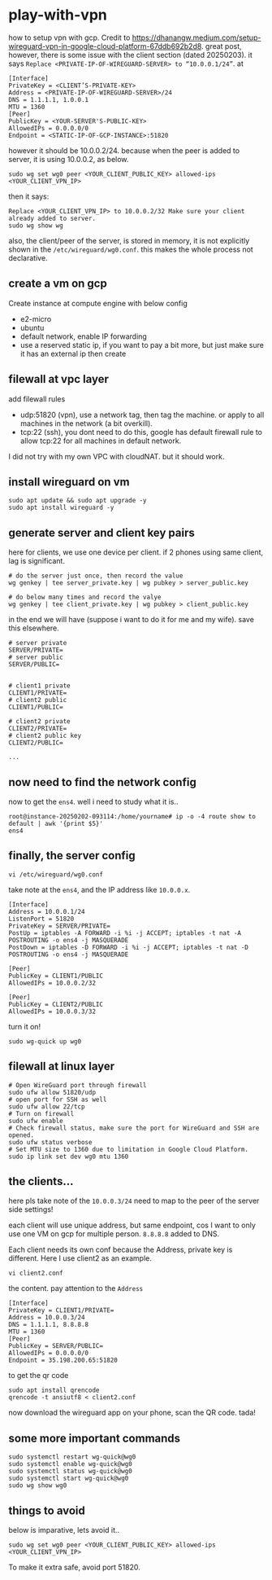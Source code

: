 # play-with-vpn
how to setup vpn with gcp. Credit to https://dhanangw.medium.com/setup-wireguard-vpn-in-google-cloud-platform-67ddb692b2d8. 
great post, however, there is some issue with the client section (dated 20250203). it says `Replace <PRIVATE-IP-OF-WIREGUARD-SERVER> to “10.0.0.1/24”`. at

```
[Interface]
PrivateKey = <CLIENT’S-PRIVATE-KEY>
Address = <PRIVATE-IP-OF-WIREGUARD-SERVER>/24
DNS = 1.1.1.1, 1.0.0.1
MTU = 1360
[Peer]
PublicKey = <YOUR-SERVER'S-PUBLIC-KEY>
AllowedIPs = 0.0.0.0/0
Endpoint = <STATIC-IP-OF-GCP-INSTANCE>:51820
```

however it should be 10.0.0.2/24. because when the peer is added to server, it is using 10.0.0.2, as below.

```
sudo wg set wg0 peer <YOUR_CLIENT_PUBLIC_KEY> allowed-ips <YOUR_CLIENT_VPN_IP>
```

then it says: 
```
Replace <YOUR_CLIENT_VPN_IP> to 10.0.0.2/32 Make sure your client already added to server.
sudo wg show wg
```

also, the client/peer of the server, is stored in memory, it is not explicitly shown in the `/etc/wireguard/wg0.conf`. this makes the whole process not declarative.



## create a vm on gcp

Create instance at compute engine with below config
* e2-micro
* ubuntu
* default network, enable IP forwarding
* use a reserved static ip, if you want to pay a bit more, but just make sure it has an external ip
then create

## filewall at vpc layer

add filewall rules
* udp:51820 (vpn), use a network tag, then tag the machine. or apply to all machines in the network (a bit overkill).
* tcp:22 (ssh), you dont need to do this, google has default firewall rule to allow tcp:22 for all machines in default network.

I did not try with my own VPC with cloudNAT. but it should work.


## install wireguard on vm


```
sudo apt update && sudo apt upgrade -y
sudo apt install wireguard -y
```


## generate server and client key pairs

here for clients, we use one device per client. if 2 phones using same client, lag is significant.

```
# do the server just once, then record the value
wg genkey | tee server_private.key | wg pubkey > server_public.key

# do below many times and record the valye
wg genkey | tee client_private.key | wg pubkey > client_public.key
```

in the end we will have (suppose i want to do it for me and my wife). save this elsewhere.

```
# server private
SERVER/PRIVATE=
# server public
SERVER/PUBLIC=


# client1 private
CLIENT1/PRIVATE=
# client2 public
CLIENT1/PUBLIC=

# client2 private
CLIENT2/PRIVATE=
# client2 public key
CLIENT2/PUBLIC=

...
```

## now need to find the network config

now to get the `ens4`. well i need to study what it is..

```
root@instance-20250202-093114:/home/yourname# ip -o -4 route show to default | awk '{print $5}'
ens4
```

## finally, the server config

```
vi /etc/wireguard/wg0.conf
```
take note at the `ens4`, and the IP address like `10.0.0.x`.
```
[Interface]
Address = 10.0.0.1/24
ListenPort = 51820
PrivateKey = SERVER/PRIVATE=
PostUp = iptables -A FORWARD -i %i -j ACCEPT; iptables -t nat -A POSTROUTING -o ens4 -j MASQUERADE
PostDown = iptables -D FORWARD -i %i -j ACCEPT; iptables -t nat -D POSTROUTING -o ens4 -j MASQUERADE

[Peer]
PublicKey = CLIENT1/PUBLIC
AllowedIPs = 10.0.0.2/32

[Peer]
PublicKey = CLIENT2/PUBLIC
AllowedIPs = 10.0.0.3/32
```

turn it on!

```
sudo wg-quick up wg0
```

## filewall at linux layer

```
# Open WireGuard port through firewall
sudo ufw allow 51820/udp
# open port for SSH as well
sudo ufw allow 22/tcp
# Turn on firewall
sudo ufw enable
# Check firewall status, make sure the port for WireGuard and SSH are opened.
sudo ufw status verbose
# Set MTU size to 1360 due to limitation in Google Cloud Platform.
sudo ip link set dev wg0 mtu 1360
```

## the clients...

here pls take note of the `10.0.0.3/24` need to map to the peer of the server side settings!

each client will use unique address, but same endpoint, cos I want to only use one VM on gcp for multiple person. `8.8.8.8` added to DNS. 

Each client needs its own conf because the Address, private key is different. Here I use client2 as an example.

```
vi client2.conf
```
the content. pay attention to the `Address`
```
[Interface]
PrivateKey = CLIENT1/PRIVATE=
Address = 10.0.0.3/24
DNS = 1.1.1.1, 8.8.8.8
MTU = 1360
[Peer]
PublicKey = SERVER/PUBLIC=
AllowedIPs = 0.0.0.0/0
Endpoint = 35.198.200.65:51820
```

to get the qr code

```
sudo apt install qrencode
qrencode -t ansiutf8 < client2.conf
```

now download the wireguard app on your phone, scan the QR code. tada!

## some more important commands
```
sudo systemctl restart wg-quick@wg0
sudo systemctl enable wg-quick@wg0
sudo systemctl status wg-quick@wg0
sudo systemctl start wg-quick@wg0
sudo wg show wg0
```

## things to avoid

below is imparative, lets avoid it..
```
sudo wg set wg0 peer <YOUR_CLIENT_PUBLIC_KEY> allowed-ips <YOUR_CLIENT_VPN_IP>
```

To make it extra safe, avoid port 51820.
